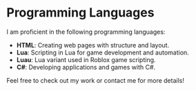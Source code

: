 # Programming Languages

I am proficient in the following programming languages:

- **HTML**: Creating web pages with structure and layout.
- **Lua**: Scripting in Lua for game development and automation.
- **Luau**: Lua variant used in Roblox game scripting.
- **C#**: Developing applications and games with C#.

Feel free to check out my work or contact me for more details!
